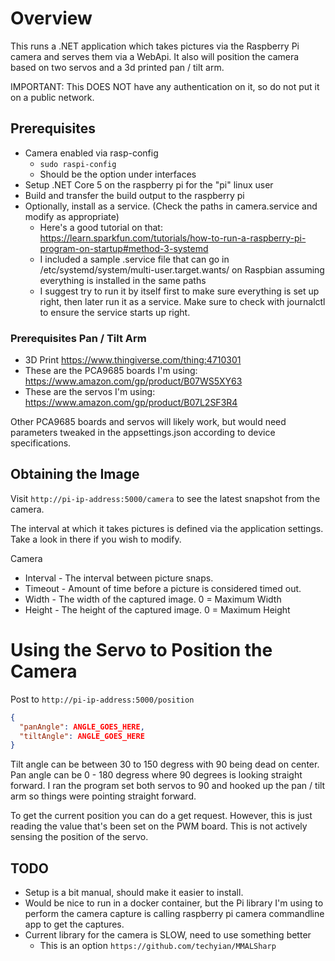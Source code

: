 ﻿# Overview

This runs a .NET application which takes pictures via the Raspberry Pi camera and serves them via a WebApi.
It also will position the camera based on two servos and a 3d printed pan / tilt arm.

IMPORTANT: This DOES NOT have any authentication on it, so do not put it on a public network.

## Prerequisites

* Camera enabled via rasp-config 
  * `sudo raspi-config`
  * Should be the option under interfaces
* Setup .NET Core 5 on the raspberry pi for the "pi" linux user
* Build and transfer the build output to the raspberry pi
* Optionally, install as a service.  (Check the paths in camera.service and modify as appropriate)
  * Here's a good tutorial on that: https://learn.sparkfun.com/tutorials/how-to-run-a-raspberry-pi-program-on-startup#method-3-systemd
  * I included a sample .service file that can go in /etc/systemd/system/multi-user.target.wants/ on Raspbian assuming everything is installed in the same paths
  * I suggest try to run it by itself first to make sure everything is set up right, then later run it as a service.  Make sure to check with journalctl to ensure the service starts up right.
  

### Prerequisites Pan / Tilt Arm

* 3D Print https://www.thingiverse.com/thing:4710301
* These are the PCA9685 boards I'm using: https://www.amazon.com/gp/product/B07WS5XY63
* These are the servos I'm using: https://www.amazon.com/gp/product/B07L2SF3R4

Other PCA9685 boards and servos will likely work, but would need parameters tweaked in the appsettings.json according to device specifications.
  
## Obtaining the Image

Visit `http://pi-ip-address:5000/camera` to see the latest snapshot from the camera.

The interval at which it takes pictures is defined via the application settings.
Take a look in there if you wish to modify.

Camera
* Interval - The interval between picture snaps.
* Timeout - Amount of time before a picture is considered timed out.
* Width - The width of the captured image. 0 = Maximum Width
* Height - The height of the captured image. 0 = Maximum Height

# Using the Servo to Position the Camera

Post to `http://pi-ip-address:5000/position`

```json
{
  "panAngle": ANGLE_GOES_HERE,
  "tiltAngle": ANGLE_GOES_HERE
}
```

Tilt angle can be between 30 to 150 degress with 90 being dead on center.
Pan angle can be 0 - 180 degress where 90 degrees is looking straight forward.
I ran the program set both servos to 90 and hooked up the pan / tilt arm so things were pointing straight forward.

To get the current position you can do a get request.  However, this is just reading the value that's been set on the PWM board.
This is not actively sensing the position of the servo.

## TODO

* Setup is a bit manual, should make it easier to install.
* Would be nice to run in a docker container, but the Pi library I'm using to perform the camera capture is calling raspberry pi camera commandline app to get the captures.
* Current library for the camera is SLOW, need to use something better 
  * This is an option `https://github.com/techyian/MMALSharp`